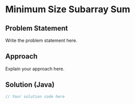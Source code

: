 # Minimum Size Subarray Sum

## Problem Statement

Write the problem statement here.

## Approach

Explain your approach here.

## Solution (Java)

```java
// Your solution code here
```
